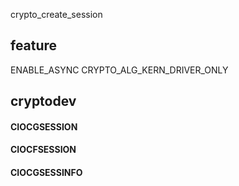 


crypto_create_session





## feature

ENABLE_ASYNC
CRYPTO_ALG_KERN_DRIVER_ONLY



## cryptodev


#### CIOCGSESSION

#### CIOCFSESSION

#### CIOCGSESSINFO
